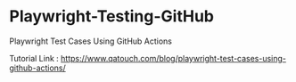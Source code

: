 # Playwright-Testing-GitHub
Playwright Test Cases Using GitHub Actions

Tutorial Link : https://www.qatouch.com/blog/playwright-test-cases-using-github-actions/
